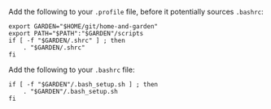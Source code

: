 Add the following to your `.profile` file,
before it potentially sources `.bashrc`:
```
export GARDEN="$HOME/git/home-and-garden"
export PATH="$PATH":"$GARDEN"/scripts
if [ -f "$GARDEN/.shrc" ] ; then
    . "$GARDEN/.shrc"
fi
```

Add the following to your `.bashrc` file:
```
if [ -f "$GARDEN"/.bash_setup.sh ] ; then
    . "$GARDEN"/.bash_setup.sh
fi
```

